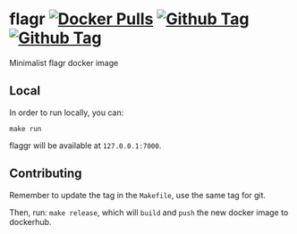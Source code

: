 # flagr [![Docker Pulls](https://img.shields.io/docker/pulls/heycar/flagr.svg)](https://hub.docker.com/r/heycar/flagr/) [![Github Tag](https://img.shields.io/github/tag/hey-car/flagr.svg)](https://github.com/hey-car/flagr) [![Github Tag](https://img.shields.io/github/license/hey-car/flagr.svg)](https://github.com/hey-car/flagr)
Minimalist flagr docker image

## Local

In order to run locally, you can:

```
make run
```

flaggr will be available at `127.0.0.1:7000`.

## Contributing

Remember to update the tag in the `Makefile`, use the same tag for git.

Then, run: `make release`, which will `build` and `push` the new docker image to dockerhub.
